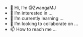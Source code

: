 - 👋 Hi, I’m @ZwangaMJ
- 👀 I’m interested in ...
- 🌱 I’m currently learning ...
- 💞️ I’m looking to collaborate on ...
- 📫 How to reach me ...

<!---
ZwangaMJ/ZwangaMJ is a ✨ special ✨ repository because its `README.md` (this file) appears on your GitHub profile.
You can click the Preview link to take a look at your changes.
--->

